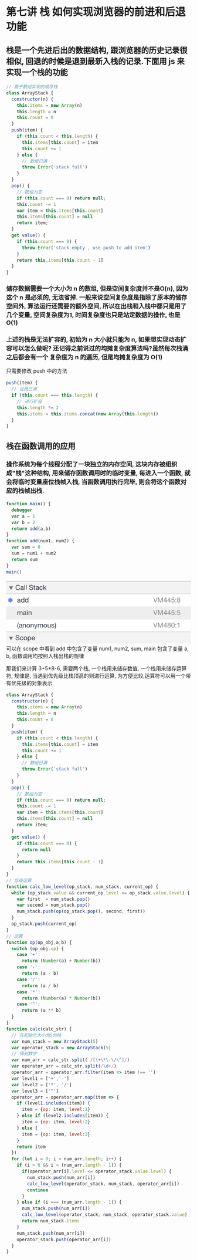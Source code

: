 # 第七讲 栈 如何实现浏览器的前进和后退功能

## 栈是一个先进后出的数据结构, 跟浏览器的历史记录很相似, 回退的时候是退到最新入栈的记录.下面用 js 来实现一个栈的功能

```js
// 基于数组实现的顺序栈
class ArrayStack {
  constructor(n) {
    this.items = new Array(n)
    this.length = n 
    this.count = 0
  }
  push(item) {
    if (this.count < this.length) {
      this.items[this.count] = item
      this.count += 1
    } else {
      // 数组已满
      throw Error('stack full')
    }
  }
  pop() {
    // 数组为空
    if (this.count === 0) return null;
    this.count -= 1
    var item = this.items[this.count]
    this.items[this.count] = null
    return item;
  }
  get value() {
    if (this.count === 0) {
      throw Error('stack empty , use push to add item')
    }
    return this.items[this.count - 1]
  }
}
```
### 储存数据需要一个大小为 n 的数组, 但是空间复杂度并不是O(n), 因为这个 n 是必须的, 无法省掉. 一般来说空间复杂度是指除了原本的储存空间外, 算法运行还需要的额外空间, 所以在出栈和入栈中都只是用了几个变量, 空间复杂度为1, 时间复杂度也只是站定数据的操作, 也是 O(1)

### 上述的栈是无法扩容的, 初始为 n 大小就只能为 n, 如果想实现动态扩容可以怎么做呢? 还记得之前说过的均摊复杂度算法吗?虽然每次栈满之后都会有一个 复杂度为 n 的遍历, 但是均摊复杂度为 O(1)

只需要修改 push 中的方法

```js
push(item) {
  // 当栈已满
  if (this.count === this.length) {
    // 进行扩容 
    this.length *= 2
    this.items = this.items.concat(new Array(this.length)) 
  }
}
```

## 栈在函数调用的应用

### 操作系统为每个线程分配了一块独立的内存空间, 这块内存被组织成"栈"这种结构, 用来储存函数调用时的临时变量, 每进入一个函数, 就会将临时变量座位栈帧入栈, 当函数调用执行完毕, 则会将这个函数对应的栈帧出栈.

```js
function main() {
  debugger
  var a = 1
  var b = 2
  return add(a,b)
}
function add(num1, num2) {
  var sum = 0
  sum = num1 + num2
  return sum
}
main()
```
![](./img/call_stack.png)
可以在 scope 中看到 add 中包含了变量 num1, num2, sum, main 包含了变量 a, b, 函数调用均按照入栈出栈的规律

那我们来计算 3+5*8-6, 需要两个栈, 一个栈用来储存数值, 一个栈用来储存运算符, 规律是, 当遇到优先级比栈顶高的则进行运算, 为方便比较,运算符可以用一个带有优先级的对象表示

```js
class ArrayStack {
  constructor(n) {
    this.items = new Array(n)
    this.length = n 
    this.count = 0
  }
  push(item) {
    if (this.count < this.length) {
      this.items[this.count] = item
      this.count += 1
    } else {
      // 数组已满
      throw Error('stack full')
    }
  }
  pop() {
    // 数组为空
    if (this.count === 0) return null;
    this.count -= 1
    var item = this.items[this.count]
    this.items[this.count] = null
    return item;
  }
  get value() {
    if (this.count === 0) {
      return null
    }
    return this.items[this.count - 1]
  }
}
// 低级运算
function calc_low_level(op_stack, num_stack, current_op) {
  while (op_stack.value && current_op.level <= op_stack.value.level) {
    var first  = num_stack.pop()
    var second = num_stack.pop()
    num_stack.push(op(op_stack.pop(), second, first))
  }
  op_stack.push(current_op)
}
// 运算
function op(op_obj,a,b) {
  switch (op_obj.op) {
    case '+':
      return (Number(a) + Number(b))
    case '-':
      return (a - b)
    case '/':
      return (a / b)
    case '*':
      return (Number(a) * Number(b))
    case '^':
      return (a ** b)
  }
}
function calc(calc_str) {
  // 先初始化大小为5的栈
  var num_stack = new ArrayStack(5)
  var operator_stack = new ArrayStack(5)
  // 得到数字
  var num_arr = calc_str.split( /[\+\*\-\/\^]/)
  var operator_arr = calc_str.split(/\d+/)
  operator_arr = operator_arr.filter(item => item !== '')
  var level1 = ['+','-']
  var level2 = ['*', '/']
  var level3 = ['^']
  operator_arr = operator_arr.map(item => {
    if (level1.includes(item)) {
      item = {op: item, level:1}
    } else if (level2.includes(item)) {
      item = {op: item, level:2}
    } else {
      item = {op: item, level:3}
    }
    return item
  })
  for (let i = 0; i < num_arr.length; i++) {
    if (i > 0 && i < (num_arr.length - 1)) {
      if(operator_arr[i].level <= operator_stack.value.level) {
        num_stack.push(num_arr[i])
        calc_low_level(operator_stack, num_stack, operator_arr[i])
        continue
      }
    } else if (i === (num_arr.length - 1)) {
      num_stack.push(num_arr[i])
      calc_low_level(operator_stack, num_stack, operator_stack.value)
      return num_stack.items
    }
    num_stack.push(num_arr[i])
    operator_stack.push(operator_arr[i])
  }
}
```
